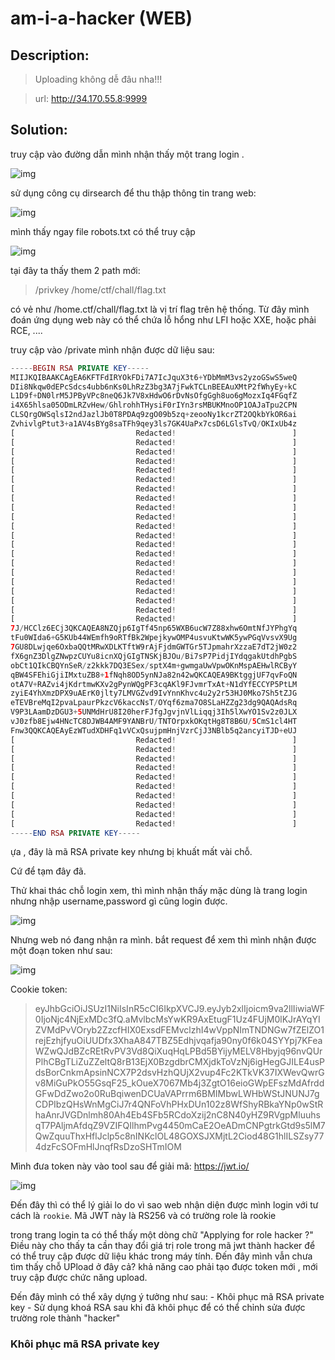 

# am-i-a-hacker (WEB)

## Description:
> Uploading không dễ đâu nha!!!

> url: http://34.170.55.8:9999

## Solution:

truy cập vào đường dẫn mình nhận thấy một trang login .

![img](./image/1.png)

sử dụng công cụ dirsearch để thu thập thông tin trang web:

![img](./image/3.png)

mình thấy ngay file robots.txt có thể truy cập 

![img](./image/2.png)

tại đây ta thấy them 2 path mới:
> /privkey
> /home/ctf/chall/flag.txt

có vẻ như /home.ctf/chall/flag.txt là vị trí flag trên hệ thống. 
Từ đây mình đoán ứng dụng web này có thể chứa lỗ hổng như LFI hoặc XXE, hoặc phải RCE, ....

truy cập vào /private mình nhận được dữ liệu sau:

```php
-----BEGIN RSA PRIVATE KEY-----
MIIJKQIBAAKCAgEA6KFTFdIRYOkFDi7A7IcJquX3t6+YDbMmM3vs2yzoGSwS5weQ
DIi8Nkqw0dEPcSdcs4ubb6nKs0LhRzZ3bg3A7jFwkTCLnBEEAuXMtP2fWhyEy+kC
L1D9f+DN0lrM5JPByVPc8neQ6Jk7V8xHdwO6rDvNsOfgGgh8uo6gMozxIq4FGqfZ
i4X65hlsa05ODmLRZvHew/GhlrohhTHysiF0rIYn3rsMBUKMnoOP1OAJaTpu2CPN
CLSQrgOWSqlsI2ndJazlJb0T8PDAq9zgO09b5zq+zeooNy1kcrZT2OQkbYkOR6ai
ZvhivlgPtut3+a1AV4sBYg8saTFh9qey3ls7GK4UaPx7csD6LGlsTvQ/OKIxUb4z
[                           Redacted!                          ]
[                           Redacted!                          ]
[                           Redacted!                          ]
[                           Redacted!                          ]
[                           Redacted!                          ]
[                           Redacted!                          ]
[                           Redacted!                          ]
[                           Redacted!                          ]
[                           Redacted!                          ]
[                           Redacted!                          ]
[                           Redacted!                          ]
[                           Redacted!                          ]
[                           Redacted!                          ]
[                           Redacted!                          ]
[                           Redacted!                          ]
[                           Redacted!                          ]
[                           Redacted!                          ]
[                           Redacted!                          ]
[                           Redacted!                          ]
[                           Redacted!                          ]
[                           Redacted!                          ]
7J/HCClz6ECj3QKCAQEA8NZQjp6IgTf45np65WXB6ucW7Z88xhw6OmtNfJYPhgYq
tFu0WIda6+G5KUb44WEmfh9oRTfBk2WpejkywOMP4usvuKtwWK5ywPGqVvsvX9Ug
7GU8DLwjqe6OxbaQQtMRwXDLKTftW9rAjFjdmGWTGr5TJpmahrXzzaE7dT2jW0z2
fX6gnZ3DlgZNwpzCUYu8icnXQjGIgTNSKjBJOu/Bi7sP7PidjIYdqgakUtdhPgbS
obCt1QIkCBQYnSeR/z2kkk7DQ3ESex/sptX4m+gwmgaUwVpwOKnMspAEHwlRCByY
qBW4SFEhiGjiIMxtuZB8+1fNqh8OD5ynNJa82n42wQKCAQEA9BKtggjUF7qvFoQN
otA7V+RAZvi4jKdrtmwKXv2gPynWQgPF3cqAKl9FJvmrTxAt+N1dYfECCYP5PtLM
zyiE4YhXmzDPX9uAErK0jlty7LMVGZvd9IvYnnKhvc4u2y2r53HJ0Mko7Sh5tZJG
eTEVBreMqI2pvaLpaurPkzcV6kaccNsT/OYqf6zma7O8SLaHZZg23dg9QAQAdsRq
V9P3LAamDzDGU3+5UNMdHrU8I20herFJfgJgvjnVlLiqqj3Ih5lXwYO1Sv2z0JLX
vJ0zfb8Ejw4HNcTC8DJWB4AMF9YANBrU/TNTOrpxkOKqtHg8T8B6U/5CmS1cl4HT
Fnw3QQKCAQEAyEzWTudXDHFq1vVCxQsujpmHnjVzrCjJ3NBlb5q2ancyiTJD+eUJ
[                           Redacted!                          ]
[                           Redacted!                          ]
[                           Redacted!                          ]
[                           Redacted!                          ]
[                           Redacted!                          ]
[                           Redacted!                          ]
[                           Redacted!                          ]
[                           Redacted!                          ]
[                           Redacted!                          ]
[                           Redacted!                          ]
-----END RSA PRIVATE KEY-----
```

ựa , đây là mã RSA private key nhưng bị khuất mất vài chỗ.

Cứ để tạm đây đã.

Thử khai thác chỗ login xem, thì mình nhận thấy mặc dùng là trang login nhưng nhập username,password gì cũng login được.

![img](./image/4.png)

Nhưng web nó đang nhận ra mình. bắt request để xem thì mình nhận được một đoạn token như sau:

![img](./image/5.png)

Cookie token:
>eyJhbGciOiJSUzI1NiIsInR5cCI6IkpXVCJ9.eyJyb2xlIjoicm9va2llIiwiaWF0IjoNjc4NjExMDc3fQ.aMvlbcMsYwKR9AxEtugF1Uz4FUjM0lKJrAYqYIZVMdPvVOryb2ZzcfHIX0ExsdFEMvclzhI4wVppNImTNDNGw7fZElZO1rejEzhjfyuOiUUDfx3XhaA847TBZ5Edhjvqafja90ny0f6k04SYYpj7KFeaWZwQJdBZcREtRvPV3Vd8QiXuqHqLPBd5BYijyMELV8Hbyjq96nvQUrPlhCBgTLiZuZZeltQ8rB13EjX0BzgdbrCMXjdkToVzNj6igHegGJILE4usPdsBorCnkmApsinNCX7P2dsvHzhQUjX2vup4Fc2KTkVK37IXWevQwrGv8MiGuPkO55GsqF25_kOueX7067Mb4j3ZgtO16eioGWpEFszMdAfrddGFwDdZwo2o0RuBqiwenDCUaVAPrrm6BMIMbwLWHbWStJNUNJ7gCDPIbzQHsWnMgCiJ7r4QNFoVhPHxDUn102z8WfShyRBkaYNp0wStRhaAnrJVGDnlmh80Ah4Eb4SFb5RCdoXzij2nC8N40yHZ9RVgpMluuhsqT7PAljmAfdqZ9VZIFQIlhmPvg4450mCaE2OeADmCNPgtrkGtd9s5lM7QwZquuThxHflJclp5c8nINKclOL48GOXSJXMjtL2Ciod48G1hlILSZsy774dzFcSOFmHlJnqfRsDzoSHTmIOM

Mình đưa token này vào tool sau để giải mã:  https://jwt.io/

![img](./image/6.png)

Đến đây thì có thể lý giải lo do vì sao web nhận diện được mình login với tư cách là `rookie`.
Mã JWT này là RS256 và có trường role là rookie

trong trang login ta có thể thấy một dòng chữ "Applying for role hacker ?"
Điều này cho thấy ta cần thay đổi giá trị role trong mã jwt thành hacker để có thể truy cập được dữ liệu khác trong máy tính.  Đến đây mình vẫn chưa tìm thấy chỗ UPload ở đây cả?
khả năng cao phải tạo được token mới , mới truy cập được chức năng upload.

Đến đây mình có thể xây dựng ý tưởng như sau:
    - Khôi phục mã RSA private key
    - Sử dụng khoá RSA sau khi đã khôi phục để có thể chỉnh sửa được trường role thành "hacker"

### Khôi phục mã RSA private key


